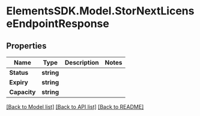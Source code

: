 # ElementsSDK.Model.StorNextLicenseEndpointResponse

## Properties

Name | Type | Description | Notes
------------ | ------------- | ------------- | -------------
**Status** | **string** |  | 
**Expiry** | **string** |  | 
**Capacity** | **string** |  | 

[[Back to Model list]](../#documentation-for-models) [[Back to API list]](../#documentation-for-api-endpoints) [[Back to README]](../)


